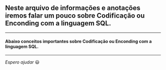 ## Neste arquivo de informações e anotações iremos falar um pouco sobre Codificação ou Enconding com a linguagem SQL.

---

#### Abaixo conceitos importantes sobre Codificação ou Enconding com a linguagem SQL.



---

_Espero ajudar_ :smiley:
